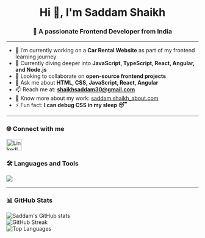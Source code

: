 <h1 align="center">Hi 👋, I'm Saddam Shaikh</h1>
<h3 align="center">🚀 A passionate Frontend Developer from India</h3>

---

- 🔭 I’m currently working on a **Car Rental Website** as part of my frontend learning journey  
- 🌱 Currently diving deeper into **JavaScript, TypeScript, React, Angular, and Node.js**  
- 👯 Looking to collaborate on **open-source frontend projects**  
- 💬 Ask me about **HTML, CSS, JavaScript, React, Angular**  
- 📫 Reach me at: **shaikhsaddam30@gmail.com**  
- 📄 Know more about my work: [saddam.shaikh_about.com](https://saddam.shaikh_about.com)  
- ⚡ Fun fact: **I can debug CSS in my sleep 😴**

---

<h3 align="left">🌐 Connect with me</h3>
<p align="left">
  <a href="https://www.linkedin.com/in/saddam-shaikh30/" target="_blank">
    <img align="center" src="https://cdn.jsdelivr.net/npm/simple-icons@v3/icons/linkedin.svg" alt="LinkedIn" height="30" width="40" />
  </a>
</p>

<h3 align="left">🛠️ Languages and Tools</h3>
<p align="left">
  <img src="https://skillicons.dev/icons?i=html,css,js,ts,react,angular,tailwind,nodejs,git,github,vscode" />
</p>

---

<h3 align="left">📊 GitHub Stats</h3>
<p align="left">
  <img src="https://github-readme-stats.vercel.app/api?username=saddamshaikh30&show_icons=true&theme=radical" alt="Saddam's GitHub stats" />
  <br />
  <img src="https://github-readme-streak-stats.herokuapp.com/?user=saddamshaikh30&theme=radical" alt="GitHub Streak" />
  <br />
  <img src="https://github-readme-stats.vercel.app/api/top-langs/?username=saddamshaikh30&layout=compact&theme=radical" alt="Top Languages" />
</p>
